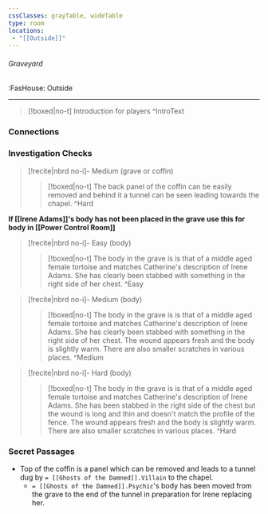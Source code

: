 ```yaml
---
cssClasses: grayTable, wideTable
type: room
locations:
 - "[[Outside]]"
---
```

###### Graveyard
<span class="sub2">:FasHouse: Outside</span>

---

> [!boxed|no-t]
> Introduction for players
>^IntroText
	
### Connections

### Investigation Checks

> [!recite|nbrd no-i]- Medium (grave or coffin)
> <br>
> 
>> [!boxed|no-t]
>> The back panel of the coffin can be easily removed and behind it a tunnel can be seen leading towards the chapel.
>^Hard

**If [[Irene Adams]]'s body has not been placed in the grave use this for body in [[Power Control Room]]**

> [!recite|nbrd no-i]- Easy (body)
> <br>
> 
>> [!boxed|no-t]
>> The body in the grave is is that of a middle aged female tortoise and matches Catherine's description of Irene Adams. She has clearly been stabbed with something in the right side of her chest.
>^Easy

> [!recite|nbrd no-i]- Medium (body)
> <br>
> 
>> [!boxed|no-t]
>> The body in the grave is is that of a middle aged female tortoise and matches Catherine's description of Irene Adams. She has clearly been stabbed with something in the right side of her chest. The wound appears fresh and the body is slightly warm. There are also smaller scratches in various places.
>^Medium

> [!recite|nbrd no-i]- Hard (body)
> <br>
> 
>> [!boxed|no-t]
>> The body in the grave is is that of a middle aged female tortoise and matches Catherine's description of Irene Adams. She has been stabbed in the right side of the chest but the wound is long and thin and doesn't match the profile of the fence. The wound appears fresh and the body is slightly warm. There are also smaller scratches in various places.
>^Hard


### Secret Passages
- Top of the coffin is a panel which can be removed and leads to a tunnel dug by `= [[Ghosts of the Damned]].Villain` to the chapel.
	- `= [[Ghosts of the Damned]].Psychic`'s body has been moved from the grave to the end of the tunnel in preparation for Irene replacing her.


